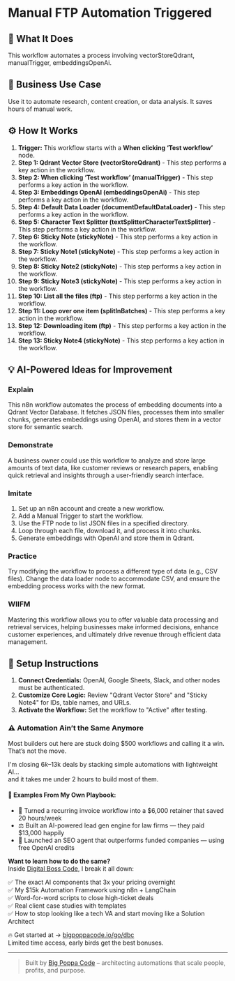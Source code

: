 # Manual FTP Automation Triggered

## 🚀 What It Does
This workflow automates a process involving vectorStoreQdrant, manualTrigger, embeddingsOpenAi.

## 💼 Business Use Case
Use it to automate research, content creation, or data analysis. It saves hours of manual work.

## ⚙️ How It Works
1.  **Trigger:** This workflow starts with a **When clicking ‘Test workflow’** node.
2. **Step 1: Qdrant Vector Store (vectorStoreQdrant)** - This step performs a key action in the workflow.
3. **Step 2: When clicking ‘Test workflow’ (manualTrigger)** - This step performs a key action in the workflow.
4. **Step 3: Embeddings OpenAI (embeddingsOpenAi)** - This step performs a key action in the workflow.
5. **Step 4: Default Data Loader (documentDefaultDataLoader)** - This step performs a key action in the workflow.
6. **Step 5: Character Text Splitter (textSplitterCharacterTextSplitter)** - This step performs a key action in the workflow.
7. **Step 6: Sticky Note (stickyNote)** - This step performs a key action in the workflow.
8. **Step 7: Sticky Note1 (stickyNote)** - This step performs a key action in the workflow.
9. **Step 8: Sticky Note2 (stickyNote)** - This step performs a key action in the workflow.
10. **Step 9: Sticky Note3 (stickyNote)** - This step performs a key action in the workflow.
11. **Step 10: List all the files (ftp)** - This step performs a key action in the workflow.
12. **Step 11: Loop over one item (splitInBatches)** - This step performs a key action in the workflow.
13. **Step 12: Downloading item (ftp)** - This step performs a key action in the workflow.
14. **Step 13: Sticky Note4 (stickyNote)** - This step performs a key action in the workflow.

## 💡 AI-Powered Ideas for Improvement
### Explain
This n8n workflow automates the process of embedding documents into a Qdrant Vector Database. It fetches JSON files, processes them into smaller chunks, generates embeddings using OpenAI, and stores them in a vector store for semantic search.

### Demonstrate
A business owner could use this workflow to analyze and store large amounts of text data, like customer reviews or research papers, enabling quick retrieval and insights through a user-friendly search interface.

### Imitate
1. Set up an n8n account and create a new workflow.
2. Add a Manual Trigger to start the workflow.
3. Use the FTP node to list JSON files in a specified directory.
4. Loop through each file, download it, and process it into chunks.
5. Generate embeddings with OpenAI and store them in Qdrant.

### Practice
Try modifying the workflow to process a different type of data (e.g., CSV files). Change the data loader node to accommodate CSV, and ensure the embedding process works with the new format.

### WIIFM
Mastering this workflow allows you to offer valuable data processing and retrieval services, helping businesses make informed decisions, enhance customer experiences, and ultimately drive revenue through efficient data management.

## 🔧 Setup Instructions
1. **Connect Credentials:** OpenAI, Google Sheets, Slack, and other nodes must be authenticated.
2. **Customize Core Logic:** Review "Qdrant Vector Store" and "Sticky Note4" for IDs, table names, and URLs.
3. **Activate the Workflow:** Set the workflow to "Active" after testing.

### ⚠️ Automation Ain’t the Same Anymore

Most builders out here are stuck doing $500 workflows and calling it a win.  
That’s not the move.  

I'm closing $6k–$13k deals by stacking simple automations with lightweight AI...  
and it takes me under 2 hours to build most of them.

#### 🧠 Examples From My Own Playbook:
- 🔁 Turned a recurring invoice workflow into a $6,000 retainer that saved 20 hours/week  
- ⚖️ Built an AI-powered lead gen engine for law firms — they paid $13,000 happily  
- 🚀 Launched an SEO agent that outperforms funded companies — using free OpenAI credits  

**Want to learn how to do the same?**  
Inside [Digital Boss Code](https://bigpoppacode.io/go/dbc), I break it all down:

✅ The exact AI components that 3x your pricing overnight  
✅ My $15k Automation Framework using n8n + LangChain  
✅ Word-for-word scripts to close high-ticket deals  
✅ Real client case studies with templates  
✅ How to stop looking like a tech VA and start moving like a Solution Architect  

🔥 Get started at → [bigpoppacode.io/go/dbc](https://bigpoppacode.io/go/dbc)  
Limited time access, early birds get the best bonuses.

---
> Built by [Big Poppa Code](https://bigpoppacode.io) – architecting automations that scale people, profits, and purpose.
